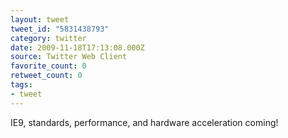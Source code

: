```yaml
---
layout: tweet
tweet_id: "5831438793"
category: twitter
date: 2009-11-18T17:13:08.000Z
source: Twitter Web Client
favorite_count: 0
retweet_count: 0
tags:
- tweet
---
```


IE9, standards, performance, and hardware acceleration coming!
